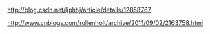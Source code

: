http://blog.csdn.net/ljphhj/article/details/12858767

http://www.cnblogs.com/rollenholt/archive/2011/09/02/2163758.html